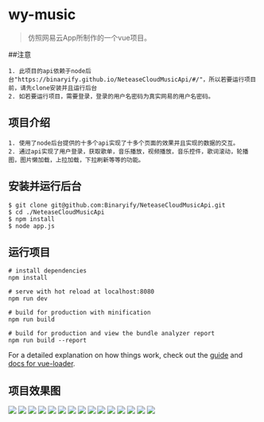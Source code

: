 # wy-music

> 仿照网易云App所制作的一个vue项目。

##注意
```
1. 此项目的api依赖于node后台"https://binaryify.github.io/NeteaseCloudMusicApi/#/"，所以若要运行项目前，请先clone安装并且运行后台
2. 如若要运行项目，需要登录，登录的用户名密码为真实网易的用户名密码。
```
## 项目介绍

```
1. 使用了node后台提供的十多个api实现了十多个页面的效果并且实现的数据的交互。
2. 通过api实现了用户登录，获取歌单，音乐播放，视频播放，音乐控件，歌词滚动，轮播图，图片懒加载，上拉加载，下拉刷新等等的功能。
```

## 安装并运行后台

```
$ git clone git@github.com:Binaryify/NeteaseCloudMusicApi.git
$ cd ./NeteaseCloudMusicApi
$ npm install
$ node app.js
```

## 运行项目
```
# install dependencies
npm install

# serve with hot reload at localhost:8080
npm run dev

# build for production with minification
npm run build

# build for production and view the bundle analyzer report
npm run build --report
```

For a detailed explanation on how things work, check out the [guide](http://vuejs-templates.github.io/webpack/) and [docs for vue-loader](http://vuejs.github.io/vue-loader).

## 项目效果图
![](./static/img/s.png)
![](./static/img/login.png)
![](./static/img/myMusic.png)
![](./static/img/leftList.png)
![](./static/img/findMusic.png)
![](./static/img/findVideo.png)
![](./static/img/friendBottom.png)
![](./static/img/friendTop.png)
![](./static/img/musicSheel.png)
![](./static/img/musicBottom.png)
![](./static/img/djSheel.png)
![](./static/img/djSheelMusic.png)
![](./static/img/djBottom.png)
![](./static/img/musicContorl.png)
![](./static/img/musicLyc.jpg)
